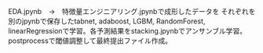 EDA.jpynb　→　特徴量エンジニアリング.jpynbで成形したデータを
それぞれを別のjpynbで保存したtabnet, adaboost, LGBM, RandomForest, linearRegressionで学習。各予測結果をstacking.jpynbでアンサンブル学習。
postprocessで閾値調整して最終提出ファイル作成。

